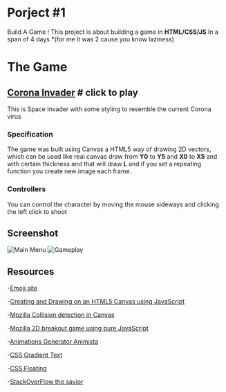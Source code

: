# Porject #1

Build A Game !
This project is about building a game in **HTML/CSS/JS**
In a span of 4 days \*(for me it was 2 cause you know laziness)

# The Game

## [Corona Invader](https://pages.git.generalassemb.ly/Zyzto/Corona_Invader/) # click to play


This is Space Invader with some styling to resemble the current Corona virus

### Specification

The game was built using Canvas a HTML5 way of drawing 2D vectors,
which can be used like real canvas draw from **Y0** to **Y5** and **X0** to **X5** and with certain thickness and that will draw **L** and if you set a repeating function you create new image each frame.

### Controllers

You can control the character by moving the mouse sideways and clicking the left click to shoot

## Screenshot

![Main Menu](https://i.imgur.com/pUZvsQc.png)
![Gameplay](https://i.imgur.com/3xPALeT.png)

## Resources

-[Emoji site](https://html-css-js.com/html/character-codes/)

-[Creating and Drawing on an HTML5 Canvas using JavaScript](https://codeburst.io/creating-and-drawing-on-an-html5-canvas-using-javascript-93da75f001c1)

-[Mozilla Collision detection in Canvas](https://developer.mozilla.org/en-US/docs/Games/Tutorials/2D_Breakout_game_pure_JavaScript/Collision_detection)

-[Mozilla 2D breakout game using pure JavaScript](https://developer.mozilla.org/en-US/docs/Games/Tutorials/2D_Breakout_game_pure_JavaScript)

-[Animations Generator Animista ](https://animista.net)

-[CSS Gradient Text](https://cssgradient.io/blog/css-gradient-text/)

-[CSS Floating](https://codepen.io/MarioDesigns/pen/woJgeo)

-[StackOverFlow the savior](https://stackoverflow.com/)
